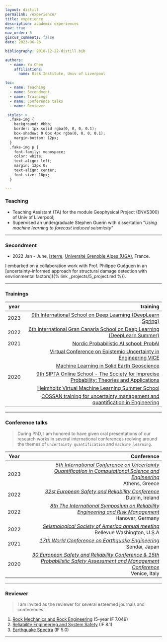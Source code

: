 ```yaml
---
layout: distill
permalink: /experience/
title: experience
description: academic experiences
nav: true
nav_order: 5
giscus_comments: false
date: 2023-06-26

bibliography: 2018-12-22-distill.bib

authors:
  - name: Yu Chen
    affiliations:
      name: Risk Institute, Univ of Liverpool

toc:
  - name: Teaching
  - name: Secondment
  - name: Trainings 
  - name: Conference talks
  - name: Reviewer

_styles: >
  .fake-img {
    background: #bbb;
    border: 1px solid rgba(0, 0, 0, 0.1);
    box-shadow: 0 0px 4px rgba(0, 0, 0, 0.1);
    margin-bottom: 12px;
  }
  .fake-img p {
    font-family: monospace;
    color: white;
    text-align: left;
    margin: 12px 0;
    text-align: center;
    font-size: 16px;
  }

---
```


### Teaching

- Teaching Assistant (TA) for the module Geophysical Project (ENVS300) of Univ of Liverpool;
- Supervised an undergraduate Stephen Guerin with dissertation "_Using machine learning to forecast induced seismicity_"

***

### Secondment

- 2022 Jan - June, <a href="https://www.isterre.fr/">Isterre</a>, <a href="https://www.univ-grenoble-alpes.fr/">Université Grenoble Alpes (UGA)</a>, France. 

I embarked on a collaboration work with Prof. Philippe Guéguen in an [uncertainty-informed approach for structural damage detection with envrionmental factors]({% link _projects/5_project.md %}).

***

### Trainings

| year          | training      | 
| ------------- | -------------:| 
| 2023          | [9th International School on Deep Learning (DeepLearn Spring)](https://deeplearn.irdta.eu/2023sp/)| 
| 2022          | [6th International Gran Canaria School on Deep Learning (DeepLearn Summer)](https://deeplearn.irdta.eu/2022su/)| 
| 2021          | [Nordic Probabilistic AI school: ProbAI](https://probabilistic.ai/) | 
|               | [Virtual Conference on Epistemic Uncertainty in Engineering VICE](https://riskinstitute.uk/events/vice/)| 
|               | [Machine Learning in Solid Earth Geoscience](https://web.cvent.com/event5c47c644-a0e3-4632-9736-4db8c04f4601/summary)| 
| 2020          | [9th SIPTA Online School - The Society for Imprecise Probability: Theories and Applications](https://school20.sipta.org/)| 
|               | [Helmholtz Virtual Machine Learning Summer School](https://www.helmholtz-hida.de/en/events/helmholtz-virtual-ml-summer-school-2020/)| 
|               | [COSSAN training for uncertainty management and quantification in Engineering](https://cossan.co.uk/training/training_UoL_2020.php)| 

***

### Conference talks

> During PhD, I am honored to have given oral presentations of our research works in several international conferences reolving around the themes of `uncertainty quantification` and `machine learning`.

| Year          | Conference           |
| ------------- | --------------------:|
| 2023          | *[5th International Conference on Uncertainty Quantification in Computational Science and Engineering](https://2023.uncecomp.org/)*<br />Athens, Greece |
| 2022          | *[32st European Safety and Reliability Conference](https://www.esrel2022.com/)*<br />Dublin, Ireland |
| 2022          | *[8th The International Symposium on Reliability Engineering and Risk Management](https://isrerm.org/)*<br />Hanover, Germany |
| 2022          | *[Seismological Society of America annual meeting](https://www.seismosoc.org/events/event/ssa-annual-meeting-2022/)*<br />Bellevue Washington, U.S.A |
| 2021          | *[17th World Conference on Earthquake Engineering](https://www.jaee.gr.jp/jp/event/wcee/)*<br />Sendai, Japan |
| 2020          | *[30 European Safety and Reliability Conference & 15th Probabilistic Safety Assessment and Management Conference](https://www.rpsonline.com.sg/proceedings/esrel2020/)*<br />Venice, Italy |

***

### Reviewer

> I am invited as the reviewer for several esteemed journals and conferences.

1. [Rock Mechanics and Rock Engineering](https://www.springer.com/journal/603) (5-year IF 7.049)
2. [Reliability Engineering and System Safety](https://www.sciencedirect.com/journal/reliability-engineering-and-system-safety) (IF 8.1)
3. [Earthquake Spectra](https://journals.sagepub.com/home/EQS) (IF 5.0)

***





